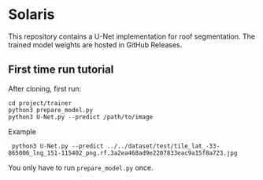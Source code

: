 # Solaris

This repository contains a U-Net implementation for roof segmentation. The trained model weights are hosted in GitHub Releases.  

## First time run tutorial

After cloning, first run:
```
cd project/trainer
python3 prepare_model.py
python3 U-Net.py --predict /path/to/image
```
Example
```
 python3 U-Net.py --predict ../../dataset/test/tile_lat_-33-865006_lng_151-115402_png.rf.3a2ea468ad9e2207833eac9a15f8a723.jpg
```


You only have to run `prepare_model.py` once.

